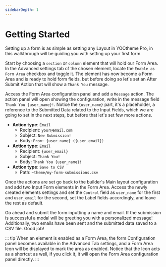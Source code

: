 ```yaml
---
sidebarDepth: 1
---
```


# Getting Started

Setting up a form is as simple as setting any Layout in YOOtheme Pro, in this walkthrough will be guiding you with setting up your first form.

Start by choosing a `section` or `column` element that will hold our Form Area. In the Advanced settings tab of the chosen element, locate the `Enable as Form Area` checkbox and toggle it. The element has now become a Form Area and is ready to hold form fields, but before doing so let's set an After Submit Action that will show a `Thank You` message.

Access the Form Area configuration panel and add a `Message` action. The action panel will open showing the configuration, write in the message field `Thank You {user_name}!`. Notice the `{user_name}` part, it's a placeholder, a reference to the Submitted Data related to the Input Fields, which we are going to set in the next steps, but before that let's set few more actions.

  - **Action type**: `Email`
    - Recipient: `your@email.com`
    - Subject: `New Submission!`
    - Body: `From: {user_name} ({user_email})`
  - **Action type**: `Email`
    - Recipient: `{user_email}`
    - Subject: `Thank You!`
    - Body: `Thank You {user_name}!`
  - **Action type**: `Save to CSV`
    - Path: `~theme/my-form-submissions.csv`

Once the actions are set go back to the builder's Main layout configuration and add two Input Form elements in the Form Area. Access the newly created elements settings and set the `Control` field as `user_name` for the first and `user_email` for the second, set the Label fields accordingly, and leave the rest as default.

Go ahead and submit the form inputting a name and email. If the submission is successful a modal will be greeting you with a personalized message! Additionally, two emails have been sent and the submitted data saved to a CSV file. Good job!

::: tip
When an element is enabled as a Form Area, the form Configuration panel becomes available in the Advanced Tab settings, and a Form Area Icon will be displayed to mark the area as enabled. Notice that the Icon acts as a shortcut as well, if you click it, it will open the Form Area configuration panel directly.
:::
